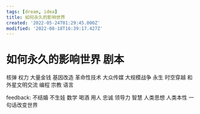 ```yaml
---
tags: [dream, idea]
title: 如何永久的影响世界
created: '2022-05-24T01:29:45.000Z'
modified: '2022-08-18T16:39:17.427Z'
---
```


# 如何永久的影响世界 剧本

核弹
权力
大量金钱
基因改造
革命性技术
大众传媒
大规模战争
永生
时空穿越
和外星文明交流
编程
宗教
语言

feedback:
不结婚 不生娃
数学
喝酒
用人
忠诚
领导力
智慧
人类思想
人类本性
一句话改变世界
